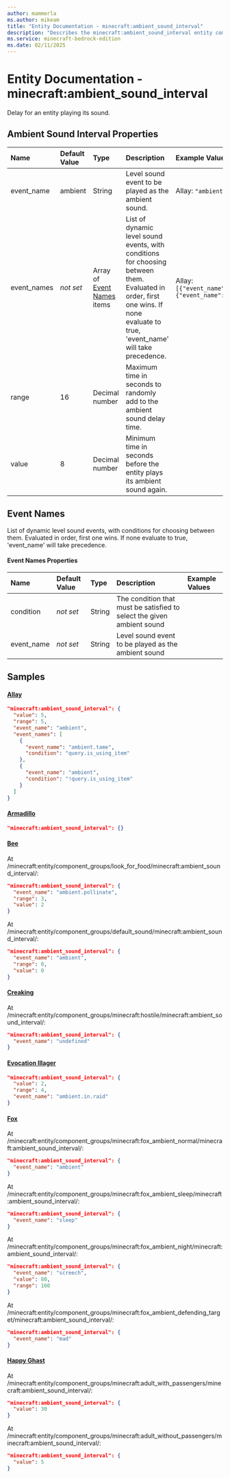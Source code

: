 ```yaml
---
author: mammerla
ms.author: mikeam
title: "Entity Documentation - minecraft:ambient_sound_interval"
description: "Describes the minecraft:ambient_sound_interval entity component"
ms.service: minecraft-bedrock-edition
ms.date: 02/11/2025 
---
```


# Entity Documentation - minecraft:ambient_sound_interval

Delay for an entity playing its sound.


## Ambient Sound Interval Properties

|Name       |Default Value |Type |Description |Example Values |
|:----------|:-------------|:----|:-----------|:------------- |
| event_name | ambient | String | Level sound event to be played as the ambient sound. | Allay: `"ambient"`, Bee: `"ambient.pollinate"`, Creaking: `"undefined"` | 
| event_names | *not set* | Array of [Event Names](#event-names) items | List of dynamic level sound events, with conditions for choosing between them. Evaluated in order, first one wins. If none evaluate to true, 'event_name' will take precedence. | Allay: `[{"event_name":"ambient.tame","condition":"query.is_using_item"},{"event_name":"ambient","condition":"!query.is_using_item"}]` | 
| range | 16 | Decimal number | Maximum time in seconds to randomly add to the ambient sound delay time. |  | 
| value | 8 | Decimal number | Minimum time in seconds before the entity plays its ambient sound again. |  | 

## Event Names
List of dynamic level sound events, with conditions for choosing between them. Evaluated in order, first one wins. If none evaluate to true, 'event_name' will take precedence.


#### Event Names Properties

|Name       |Default Value |Type |Description |Example Values |
|:----------|:-------------|:----|:-----------|:------------- |
| condition | *not set* | String | The condition that must be satisfied to select the given ambient sound |  | 
| event_name | *not set* | String | Level sound event to be played as the ambient sound |  | 

## Samples

#### [Allay](https://github.com/Mojang/bedrock-samples/tree/preview/behavior_pack/entities/allay.json)


```json
"minecraft:ambient_sound_interval": {
  "value": 5,
  "range": 5,
  "event_name": "ambient",
  "event_names": [
    {
      "event_name": "ambient.tame",
      "condition": "query.is_using_item"
    },
    {
      "event_name": "ambient",
      "condition": "!query.is_using_item"
    }
  ]
}
```

#### [Armadillo](https://github.com/Mojang/bedrock-samples/tree/preview/behavior_pack/entities/armadillo.json)


```json
"minecraft:ambient_sound_interval": {}
```

#### [Bee](https://github.com/Mojang/bedrock-samples/tree/preview/behavior_pack/entities/bee.json)

At /minecraft:entity/component_groups/look_for_food/minecraft:ambient_sound_interval/: 

```json
"minecraft:ambient_sound_interval": {
  "event_name": "ambient.pollinate",
  "range": 3,
  "value": 2
}
```

At /minecraft:entity/component_groups/default_sound/minecraft:ambient_sound_interval/: 

```json
"minecraft:ambient_sound_interval": {
  "event_name": "ambient",
  "range": 0,
  "value": 0
}
```

#### [Creaking](https://github.com/Mojang/bedrock-samples/tree/preview/behavior_pack/entities/creaking.json)

At /minecraft:entity/component_groups/minecraft:hostile/minecraft:ambient_sound_interval/: 

```json
"minecraft:ambient_sound_interval": {
  "event_name": "undefined"
}
```

#### [Evocation Illager](https://github.com/Mojang/bedrock-samples/tree/preview/behavior_pack/entities/evocation_illager.json)


```json
"minecraft:ambient_sound_interval": {
  "value": 2,
  "range": 4,
  "event_name": "ambient.in.raid"
}
```

#### [Fox](https://github.com/Mojang/bedrock-samples/tree/preview/behavior_pack/entities/fox.json)

At /minecraft:entity/component_groups/minecraft:fox_ambient_normal/minecraft:ambient_sound_interval/: 

```json
"minecraft:ambient_sound_interval": {
  "event_name": "ambient"
}
```

At /minecraft:entity/component_groups/minecraft:fox_ambient_sleep/minecraft:ambient_sound_interval/: 

```json
"minecraft:ambient_sound_interval": {
  "event_name": "sleep"
}
```

At /minecraft:entity/component_groups/minecraft:fox_ambient_night/minecraft:ambient_sound_interval/: 

```json
"minecraft:ambient_sound_interval": {
  "event_name": "screech",
  "value": 80,
  "range": 160
}
```

At /minecraft:entity/component_groups/minecraft:fox_ambient_defending_target/minecraft:ambient_sound_interval/: 

```json
"minecraft:ambient_sound_interval": {
  "event_name": "mad"
}
```

#### [Happy Ghast](https://github.com/Mojang/bedrock-samples/tree/preview/behavior_pack/entities/happy_ghast.json)

At /minecraft:entity/component_groups/minecraft:adult_with_passengers/minecraft:ambient_sound_interval/: 

```json
"minecraft:ambient_sound_interval": {
  "value": 30
}
```

At /minecraft:entity/component_groups/minecraft:adult_without_passengers/minecraft:ambient_sound_interval/: 

```json
"minecraft:ambient_sound_interval": {
  "value": 5
}
```
